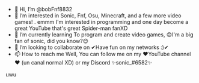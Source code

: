 - 👋 Hi, I’m @bobFnf8832
- 👀 I’m interested in Sonic, Fnf, Osu, Minecraft, and a few more video games! . emmm I'm interested in programming and one day become a great YouTube that's great Spider-man fanXD
- 🌱 I’m currently learning To program and create video games, 😊I'm a big fan of sonic, did you know?😊
- 💞️ I’m looking to collaborate on ✔Have fun on my networks :)✔
- 📫 How to reach me Well, You can follow me on my ❤YouTube channel❤ (un canal normal XD) or my Discord ✨sonic_#6582✨

<!---
bobFnf8832/bobFnf8832 is a ✨ special ✨ repository because its `README.md` (this file) appears on your GitHub profile.
You can click the Preview link to take a look at your changes.
--->
uwu
